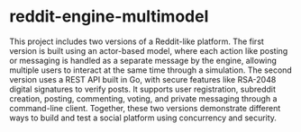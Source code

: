 # reddit-engine-multimodel
This project includes two versions of a Reddit-like platform. The first version is built using an actor-based model, where each action like posting or messaging is handled as a separate message by the engine, allowing multiple users to interact at the same time through a simulation. The second version uses a REST API built in Go, with secure features like RSA-2048 digital signatures to verify posts. It supports user registration, subreddit creation, posting, commenting, voting, and private messaging through a command-line client. Together, these two versions demonstrate different ways to build and test a social platform using concurrency and security.
